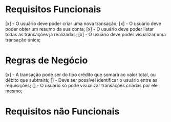 # Requisitos Funcionais
[x] - O usuário deve poder criar uma nova transação;
[x] - O usuário deve poder obter um resumo da sua conta;
[x] - O usuário deve poder listar todas as transações já realizadas;
[x] - O usuário deve poder visualizar uma transação única;

# Regras de Negócio

[x] - A transação pode ser do tipo crédito que somará ao valor total, ou débito que subtrairá;
[] - Deve ser possível identificar o usuário entre as requisições;
[] - O usuário só pode visualizar transações criadas por ele mesmo;

# Requisitos não Funcionais